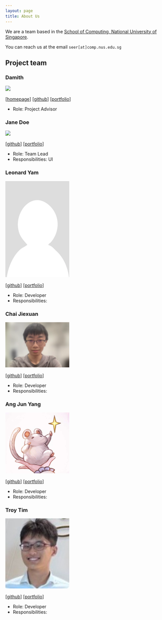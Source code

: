 ```yaml
---
layout: page
title: About Us
---
```


We are a team based in the [School of Computing, National University of Singapore](http://www.comp.nus.edu.sg).

You can reach us at the email `seer[at]comp.nus.edu.sg`

## Project team

### Damith

<img src="images/johndoe.png" width="200px">

[[homepage](http://www.comp.nus.edu.sg/~damithch)]
[[github](https://github.com/johndoe)]
[[portfolio](team/johndoe.md)]

- Role: Project Advisor

### Jane Doe

<img src="images/johndoe.png" width="200px">

[[github](http://github.com/johndoe)]
[[portfolio](team/johndoe.md)]

- Role: Team Lead
- Responsibilities: UI

### Leonard Yam

<img src="images/leonardyam.png" width="200px">

[[github](http://github.com/leonardyam)] 
[[portfolio](team/leonardyam.md)]

- Role: Developer
- Responsibilities: 

### Chai Jiexuan

<img src="images/Profile Pics/chai_jiexuan.png" width="200px">

[[github](http://github.com/jiexuanc)]
[[portfolio](team/jiexuan.md)]

- Role: Developer
- Responsibilities:

### Ang Jun Yang

<img src="images/Profile Pics/Ang_Jun_Yang.jpg" width="200px">

[[github](https://github.com/AngJunYang)]
[[portfolio](team/junyang.md)]

- Role: Developer
- Responsibilities:

### Troy Tim

<img src="images/Profile Pics/Troy_Tim.jpg" width="200px">

[[github](https://github.com/roultitude)]
[[portfolio](team/roultitude.md)]

- Role: Developer
- Responsibilities:

